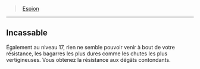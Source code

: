 ﻿---
!GenericItem
Id: rogue_spy_hd.md#incassable
ParentLink: rogue_spy_hd.md#espion
Name: Incassable
ParentName: Espion
NameLevel: 2
Attributes: {}
---
> [Espion](hd_rogue_spy.md)

---

## Incassable

Également au niveau 17, rien ne semble pouvoir venir à bout de votre résistance, les bagarres les plus dures comme les chutes les plus vertigineuses. Vous obtenez la résistance aux dégâts contondants.

